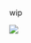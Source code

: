 wip

![](https://komarev.com/ghpvc/?username=bloodbathing&color=yellowgreen&style=plastic&label=assholes)
